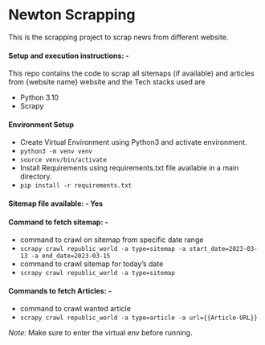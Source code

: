 # Newton Scrapping
This is the scrapping project to scrap news from different website.


#### Setup and execution instructions: - 

This repo contains the code to scrap all sitemaps (if available) and articles from {website name} website and the Tech stacks used are
- Python 3.10
- Scrapy


#### Environment Setup 

- Create Virtual Environment using Python3 and activate environment.
- `python3 -m venv venv`
- `source venv/bin/activate`
- Install Requirements using requirements.txt file available in a main directory.
- `pip install -r requirements.txt `


#### Sitemap file available: - Yes


#### Command to fetch sitemap: - 

- command to crawl on sitemap from specific date range
- `scrapy crawl republic_world -a type=sitemap -a start_date=2023-03-13 -a end_date=2023-03-15`
- command to crawl sitemap for today’s date
- `scrapy crawl republic_world -a type=sitemap`


#### Commands to fetch Articles: - 

- command to crawl wanted article
- `scrapy crawl republic_world -a type=article -a url={{Article-URL}}`

*Note:* Make sure to enter the virtual env before running.
